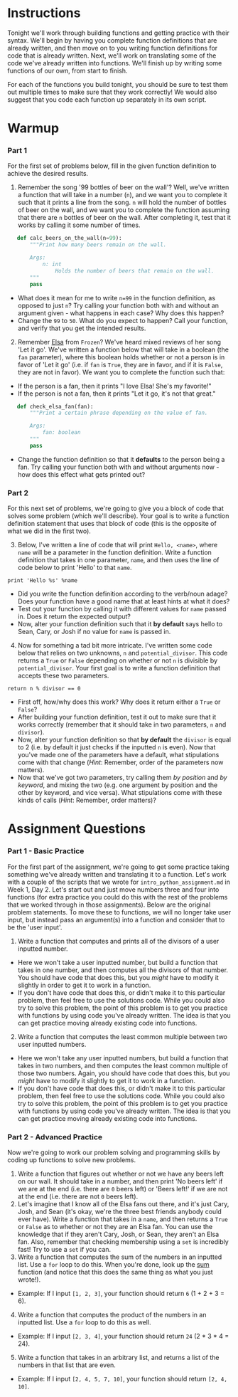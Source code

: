 # Instructions 

Tonight we'll work through building functions and getting practice with their syntax. We'll begin by having you complete function definitions that are already written, and then move on to you writing function definitions for code that is already written. Next, we'll work on translating some of the code we've already written into functions. We'll finish up by writing some functions of our own, from start to finish.  

For each of the functions you build tonight, you should be sure to test them out multiple times to make sure that they work correctly! We would also suggest that you code each function up separately in its own script. 

# Warmup 

### Part 1

For the first set of problems below, fill in the given function definition to achieve the desired results.  

1. Remember the song '99 bottles of beer on the wall'? Well, we've written a function that will take in a number (`n`), and we want you to complete it such that it prints a line from the song. `n` will hold the number of bottles of beer on the wall, and we want you to complete the function assuming that there are `n` bottles of beer on the wall. After completing it, test that it works by calling it some number of times. 

 ```python 
    def calc_beers_on_the_wall(n=99): 
        """Print how many beers remain on the wall. 

        Args: 
            n: int
                Holds the number of beers that remain on the wall. 
        """
        pass
```

 * What does it mean for me to write `n=99` in the function definition, as opposed to just `n`? Try calling your function both with and without an argument given - what happens in each case? Why does this happen?
 * Change the `99` to `50`. What do you expect to happen? Call your function, and verify that you get the intended results. 

2. Remember [Elsa](http://pre11.deviantart.net/7144/th/pre/f/2014/027/b/d/let_it_go_by_impala99-d740xws.png) from `Frozen`? We've heard mixed reviews of her song 'Let it go'. We've written a function below that will take in a boolean (the `fan` parameter), where this boolean holds whether or not a person is in favor of 'Let it go' (i.e. if `fan` is `True`, they are in favor, and if it is `False`, they are not in favor). We want you to complete the function such that: 

 * If the person is a fan, then it prints "I love Elsa! She's my favorite!"
 * If the person is not a fan, then it prints "Let it go, it's not that great."  


 ```python 
    def check_elsa_fan(fan): 
        """Print a certain phrase depending on the value of fan. 

        Args: 
            fan: boolean 
        """
        pass
```

 * Change the function definition so that it **defaults** to the person being a fan. Try calling your function both with and without arguments now - how does this effect what gets printed out? 

### Part 2

For this next set of problems, we're going to give you a block of code that solves some problem (which we'll describe). Your goal is to write a function definition statement that uses that block of code (this is the opposite of what we did in the first two).  

3. Below, I've written a line of code that will print `Hello, <name>`, where `name` will be a parameter in the function definition. Write a function definition that takes in one parameter, `name`, and then uses the line of code below to print 'Hello' to that `name`.   

 `print 'Hello %s' %name` 

 * Did you write the function definition according to the verb/noun adage? Does your function have a good name that at least hints at what it does?
 * Test out your function by calling it with different values for `name` passed in. Does it return the expected output?
 * Now, alter your function definition such that it **by default** says hello to Sean, Cary, or Josh if no value for `name` is passed in. 

4. Now for something a tad bit more intricate. I've written some code below that relies on two unknowns, `n` and `potential_divisor`. This code returns a `True` or `False` depending on whether or not `n` is divisible by `potential_divisor`. Your first goal is to write a function definition that accepts these two parameters.  

 `return n % divisor == 0` 

 * First off, how/why does this work? Why does it return either a `True` or `False`?
 * After building your function definition, test it out to make sure that it works correctly (remember that it should take in two parameters, `n` and `divisor`).  
 * Now, alter your function definition so that **by default** the `divisor` is equal to 2 (i.e. by default it just checks if the inputted `n` is even). Now that you've made one of the parameters have a default, what stipulations come with that change (*Hint*: Remember, order of the parameters now matters).   
 * Now that we've got two parameters, try calling them *by position* and *by keyword*, and mixing the two (e.g. one argument by position and the other by keyword, and vice versa). What stipulations come with these kinds of calls (*Hint*: Remember, order matters)?

# Assignment Questions

### Part 1 - Basic Practice 

For the first part of the assignment, we're going to get some practice taking something we've already written and translating it to a function. Let's work with a couple of the scripts that we wrote for `intro_python_assignment.md` in Week 1, Day 2. Let's start out and just move numbers three and four into functions (for extra practice you could do this with the rest of the problems that we worked through in those assignments). Below are the original problem statements. To move these to functions, we will no longer take user input, but instead pass an argument(s) into a function and consider that to be the 'user input'. 

1.  Write a function that computes and prints all of the divisors of a user inputted number. 

 * Here we won't take a user inputted number, but build a function that takes in one number, and then computes all the divisors of that number. You should have code that does this, but you *might* have to modify it slightly in order to get it to work in a function. 
 * If you don't have code that does this, or didn't make it to this particular problem, then feel free to use the solutions code. While you could also try to solve this problem, the point of this problem is to get you practice with functions by using code you've already written. The idea is that you can get practice moving already existing code into functions. 

2.  Write a function that computes the least common multiple between two user inputted numbers. 

 * Here we won't take any user inputted numbers, but build a function that takes in two numbers, and then computes the least common multiple of those two numbers. Again, you should have code that does this, but you *might* have to modify it slightly to get it to work in a function. 
 * If you don't have code that does this, or didn't make it to this particular problem, then feel free to use the solutions code. While you could also try to solve this problem, the point of this problem is to get you practice with functions by using code you've already written. The idea is that you can get practice moving already existing code into functions. 

### Part 2 - Advanced Practice

Now we're going to work our problem solving and programming skills by coding up functions to solve new problems.  

1. Write a function that figures out whether or not we have any beers left on our wall. It should take in a number, and then print 'No beers left' if we are at the end (i.e. there are `0` beers left) or 'Beers left!' if we are not at the end (i.e. there are not `0` beers left). 
2. Let's imagine that I know all of the Elsa fans out there, and it's just Cary, Josh, and Sean (it's okay, we're the three best friends anybody could ever have). Write a function that takes in a `name`, and then returns a `True` or `False` as to whether or not they are an Elsa fan. You can use the knowledge that if they aren't Cary, Josh, or Sean, they aren't an Elsa fan. Also, remember that checking membership using a `set` is incredibly fast! Try to use a `set` if you can. 
3. Write a function that computes the sum of the numbers in an inputted list. Use a `for` loop to do this. When you're done, look up the [sum](https://docs.python.org/2/library/functions.html#sum) function (and notice that this does the same thing as what you just wrote!). 

 * Example: If I input `[1, 2, 3]`, your function should return `6` (1 + 2 + 3 = 6). 

4. Write a function that computes the product of the numbers in an inputted list. Use a `for` loop to do this as well.  

 * Example: If I input `[2, 3, 4]`, your function should return `24` (2 * 3 * 4 = 24). 

5. Write a function that takes in an arbitrary list, and returns a list of the numbers in that list that are even. 

 * Example: If I input `[2, 4, 5, 7, 10]`, your function should return `[2, 4, 10]`.
